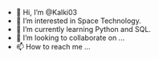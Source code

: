 - 👋 Hi, I’m @Kalki03
- 👀 I’m interested in Space Technology.
- 🌱 I’m currently learning Python and SQL.
- 💞️ I’m looking to collaborate on ...
- 📫 How to reach me ...

<!---
Kalki03/Kalki03 is a ✨ special ✨ repository because its `README.md` (this file) appears on your GitHub profile.
You can click the Preview link to take a look at your changes.
--->
